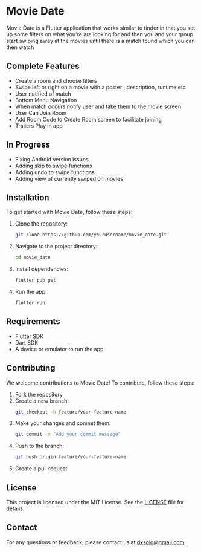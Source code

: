 # Movie Date

Movie Date is a Flutter application that works similar to tinder in that you set up some filters on what you're are looking for and then you and your group start swiping away at the movies until there is a match found which you can then watch

## Complete Features
- Create a room and choose filters
- Swipe left or right on a movie with a poster , description, runtime etc
- User notified of match
- Bottom Menu Navigation
- When match occurs notify user and take them to the movie screen
- User Can Join Room
- Add Room Code to Create Room screen to facilitate joining
- Trailers Play in app
  
## In Progress
- Fixing Android version issues
- Adding skip to swipe functions
- Adding undo to swipe functions
- Adding view of currently swiped on movies




## Installation

To get started with Movie Date, follow these steps:

1. Clone the repository:
    ```bash
    git clone https://github.com/yourusername/movie_date.git
    ```
2. Navigate to the project directory:
    ```bash
    cd movie_date
    ```
3. Install dependencies:
    ```bash
    flutter pub get
    ```
4. Run the app:
    ```bash
    flutter run
    ```

## Requirements

- Flutter SDK
- Dart SDK
- A device or emulator to run the app

## Contributing

We welcome contributions to Movie Date! To contribute, follow these steps:

1. Fork the repository
2. Create a new branch:
    ```bash
    git checkout -b feature/your-feature-name
    ```
3. Make your changes and commit them:
    ```bash
    git commit -m "Add your commit message"
    ```
4. Push to the branch:
    ```bash
    git push origin feature/your-feature-name
    ```
5. Create a pull request

## License

This project is licensed under the MIT License. See the [LICENSE](LICENSE) file for details.

## Contact

For any questions or feedback, please contact us at dxsolo@gmail.com.
